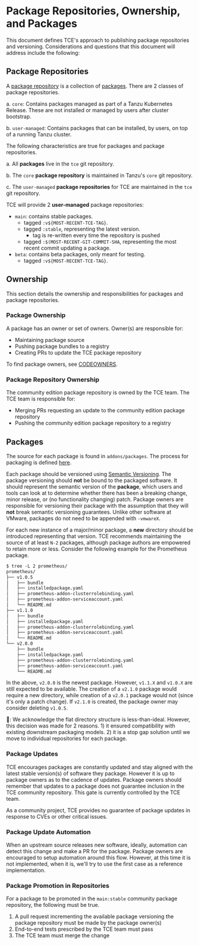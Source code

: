 # Package Repositories, Ownership, and Packages

This document defines TCE's approach to publishing package repositories and
versioning. Considerations and questions that this document will address include
the following:

## Package Repositories

A [package
repository](https://carvel.dev/kapp-controller/docs/latest/packaging/#packagerepository-cr)
is a collection of
[packages](https://carvel.dev/kapp-controller/docs/latest/packaging/#packagerepository-cr).
There are 2 classes of package repositories.

a. `core`: Contains packages managed as part of a Tanzu Kubernetes
Release. These are not installed or managed by users after cluster bootstrap.

b. `user-managed`: Contains packages that can be installed, by users, on top of
a running Tanzu cluster.

The following characteristics are true for packages and package repositories.

a. All **packages** live in the `tce` git repository.

b. The `core` **package repository** is maintained in Tanzu's `core` git repository.

c. The `user-managed` **package repositories** for TCE are
maintained in the `tce` git repository.

TCE will provide 2 **user-managed** package repositories:

* `main`: contains stable packages.
  * tagged `:v${MOST-RECENT-TCE-TAG}`.
  * tagged `:stable`, representing the latest version.
    * tag is re-written every time the repository is pushed
  * tagged `:$(MOST-RECENT-GIT-COMMIT-SHA`, representing the most recent commit updating a package.
* `beta`: contains beta packages, only meant for testing.
  * tagged `:v${MOST-RECENT-TCE-TAG}`.

## Ownership

This section details the ownership and responsibilities for packages and package
repositories.

### Package Ownership

A package has an owner or set of owners. Owner(s) are responsible
for:

* Maintaining package source
* Pushing package bundles to a registry
* Creating PRs to update the TCE package repository

To find package owners, see [CODEOWNERS](/CODEOWNERS).

### Package Repository Ownership

The community edition package repository is owned by the TCE team. The TCE team
is responsible for:

* Merging PRs requesting an update to the community edition package repository
* Pushing the community edition package repository to a registry

## Packages

The source for each package is found in `addons/packages`. The process for
packaging is defined
[here](https://github.com/vmware-tanzu/tce/blob/main/docs/designs/tanzu-packaging-process.md).

Each package should be versioned using [Semantic
Versioning](https://semver.org/). The package versioning should **not** be bound
to the packaged software. It should represent the semantic version of the
**package**, which users and tools can look at to determine whether there has
been a breaking change, minor release, or (no functionality changing) patch.
Package owners are responsible for versioning their package with the assumption
that they will **not** break semantic versioning guarantees. Unlike other
software at VMware, packages do not need to be appended with `-vmwareX`.

For each new instance of a major/minor package, a **new** directory should be
introduced representing that version. TCE recommends maintaining the source of
at least `N-2` packages, although package authors are empowered to retain more or
less. Consider the following example for the Prometheus package.

```txt
$ tree -L 2 prometheus/
prometheus/
├── v1.0.5
│   ├── bundle
│   ├── installedpackage.yaml
│   ├── prometheus-addon-clusterrolebinding.yaml
│   ├── prometheus-addon-serviceaccount.yaml
│   └── README.md
├── v1.1.0
│   ├── bundle
│   ├── installedpackage.yaml
│   ├── prometheus-addon-clusterrolebinding.yaml
│   ├── prometheus-addon-serviceaccount.yaml
│   └── README.md
└── v2.0.0
    ├── bundle
    ├── installedpackage.yaml
    ├── prometheus-addon-clusterrolebinding.yaml
    ├── prometheus-addon-serviceaccount.yaml
    └── README.md
```

In the above, `v2.0.0` is the newest package. However, `v1.1.X` and `v1.0.X` are still
expected to be available. The creation of a `v2.1.0` package would require a new
directory, while creation of a `v2.0.1` package would not (since it's only a
patch change). If `v2.1.0` is created, the package owner may consider deleting
`v1.0.5`.

🛑: We acknowledge the flat directory structure is less-than-ideal. However,
this decision was made for 2 reasons. 1) it ensured compatibility with existing
downstream packaging models. 2) it is a stop gap solution until we move to
individual repositories for each package.

### Package Updates

TCE encourages packages are constantly updated and stay aligned with the latest
stable version(s) of software they package. However it is up to package owners
as to the cadence of updates. Package owners should remember that updates to a
package does not guarantee inclusion in the TCE community repository. This gate
is currently controlled by the TCE team.

As a community project, TCE provides no guarantee of package updates in response
to CVEs or other critical issues.

### Package Update Automation

When an upstream source releases new software, ideally, automation can detect
this change and make a PR for the package. Package owners are encouraged to
setup automation around this flow. However, at this time it is not implemented,
when it is, we'll try to use the first case as a reference implementation.

### Package Promotion in Repositories

For a package to be promoted in the `main:stable` community package repository,
the following must be true.

1. A pull request incrementing the available package versioning the package
   repository must be made by the package owner(s)
1. End-to-end tests prescribed by the TCE team must pass
1. The TCE team must merge the change

